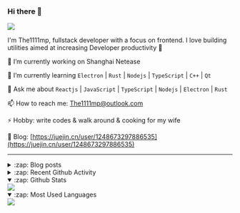 ### Hi there 👋

![](https://komarev.com/ghpvc/?username=1111mp&color=green)

I'm The1111mp, fullstack developer with a focus on frontend. I love building utilities aimed at increasing Developer productivity 🙌

🔭 I’m currently working on Shanghai Netease

🌱 I’m currently learning `Electron` | `Rust` | `Nodejs` | `TypeScript` | `C++` | `Qt`

💬 Ask me about `Reactjs` | `JavaScript` | `TypeScript` | `Nodejs` | `Electron` | `Rust`

📫 How to reach me: <a href="mailto:The1111mp@outlook.com">The1111mp@outlook.com</a>

⚡ Hobby: write codes & walk around & cooking for my wife

📖 Blog: [https://juejin.cn/user/1248673297886535](https://juejin.cn/user/1248673297886535)

***

<details>
  <summary>:zap: Blog posts</summary>

  - [这里有从零开始构建现代化前端UI组件库所需要的一切](https://juejin.cn/post/7324011329883045915)
  - [使用 nvm-desktop 轻松安装和管理多个 node 版本](https://juejin.cn/post/7267791228872179727)
  - [Electron 中集成 SQLite3 数据库的最佳实践](https://juejin.cn/post/7202807471881306172)
  - [从0开发IM，单聊群聊在线离线消息以及消息的已读未读功能](https://juejin.cn/post/7202583557751865401)
  - [Electron（网页）中实现接近微信消息发送体验的消息输入框及界面](https://juejin.cn/post/7252505446396575781)
  - [Qt中基于QWebEngineView和QWebChannel实现与web的交互](https://juejin.cn/post/7238423148555501629)
</details>

<details>
  <summary>:zap: Recent Github Activity</summary>

  <!--START_SECTION:activity-->
1. 🗣 Commented on [#145](https://github.com/1111mp/nvm-desktop/issues/145#issuecomment-2498110838) in [1111mp/nvm-desktop](https://github.com/1111mp/nvm-desktop)
2. 🗣 Commented on [#144](https://github.com/1111mp/nvm-desktop/issues/144#issuecomment-2497476802) in [1111mp/nvm-desktop](https://github.com/1111mp/nvm-desktop)
3. 🗣 Commented on [#143](https://github.com/1111mp/nvm-desktop/issues/143#issuecomment-2495839301) in [1111mp/nvm-desktop](https://github.com/1111mp/nvm-desktop)
4. 🗣 Commented on [#143](https://github.com/1111mp/nvm-desktop/issues/143#issuecomment-2495833629) in [1111mp/nvm-desktop](https://github.com/1111mp/nvm-desktop)
5. 🗣 Commented on [#143](https://github.com/1111mp/nvm-desktop/issues/143#issuecomment-2495831960) in [1111mp/nvm-desktop](https://github.com/1111mp/nvm-desktop)
6. 🗣 Commented on [#143](https://github.com/1111mp/nvm-desktop/issues/143#issuecomment-2495826243) in [1111mp/nvm-desktop](https://github.com/1111mp/nvm-desktop)
7. 🗣 Commented on [#142](https://github.com/1111mp/nvm-desktop/issues/142#issuecomment-2495229058) in [1111mp/nvm-desktop](https://github.com/1111mp/nvm-desktop)
8. 🗣 Commented on [#140](https://github.com/1111mp/nvm-desktop/issues/140#issuecomment-2476352239) in [1111mp/nvm-desktop](https://github.com/1111mp/nvm-desktop)
9. 🔒 Closed issue [#140](https://github.com/1111mp/nvm-desktop/issues/140) in [1111mp/nvm-desktop](https://github.com/1111mp/nvm-desktop)
10. 🗣 Commented on [#140](https://github.com/1111mp/nvm-desktop/issues/140#issuecomment-2472147507) in [1111mp/nvm-desktop](https://github.com/1111mp/nvm-desktop)
  <!--END_SECTION:activity-->
</details>

<details open>
  <summary>:zap: Github Stats</summary>

  <img align="center" src="https://github-readme-stats-sigma-five.vercel.app/api?username=1111mp&show_icons=true&hide_border=true&theme=gruvbox" />
</details>

<details open>
  <summary>:zap: Most Used Languages</summary>

  <img align="center" src="https://github-readme-stats-sigma-five.vercel.app/api/top-langs/?username=1111mp&layout=compact&show_icons=true&hide_border=true&theme=gruvbox" />
</details>


<!--
**1111mp/1111mp** is a ✨ _special_ ✨ repository because its `README.md` (this file) appears on your GitHub profile.

Here are some ideas to get you started:

- 🔭 I’m currently working on ...
- 🌱 I’m currently learning ...
- 👯 I’m looking to collaborate on ...
- 🤔 I’m looking for help with ...
- 💬 Ask me about ...
- 📫 How to reach me: ...
- 😄 Pronouns: ...
- ⚡ Fun fact: ...
-->
